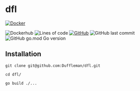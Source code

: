 # dfl

[![Docker](https://github.com/Duffleman/dfl/workflows/Docker/badge.svg)](https://hub.docker.com/repository/docker/duffleman/dfl)

![Dockerhub](https://img.shields.io/docker/pulls/duffleman/dfl.svg) ![Lines of code](https://img.shields.io/tokei/lines/github/duffleman/dfl) [![GitHub](https://img.shields.io/github/license/Duffleman/dfl)](https://github.com/Duffleman/dfl/blob/master/LICENSE) ![GitHub last commit](https://img.shields.io/github/last-commit/duffleman/dfl) ![GitHub go.mod Go version](https://img.shields.io/github/go-mod/go-version/Duffleman/dfl)

## Installation

`git clone git@github.com:Duffleman/dfl.git`

`cd dfl/`

`go build ./...`

